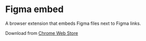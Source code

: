 # Figma embed

A browser extension that embeds Figma files next to Figma links.

Download from [Chrome Web Store](https://chrome.google.com/webstore/detail/figma-embed/kpkibjcmhpbaflpfhpmbbecjdbpdjkhe)

